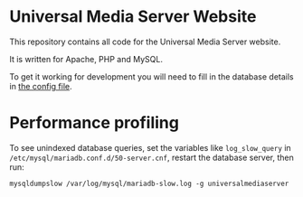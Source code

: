 # Universal Media Server Website

This repository contains all code for the Universal Media Server website.

It is written for Apache, PHP and MySQL.

To get it working for development you will need to fill in the database details in [the config file](https://github.com/UniversalMediaServer/website/blob/master/includes/config.php).

# Performance profiling

To see unindexed database queries, set the variables like `log_slow_query` in `/etc/mysql/mariadb.conf.d/50-server.cnf`, restart the database server, then run:
```
mysqldumpslow /var/log/mysql/mariadb-slow.log -g universalmediaserver
```
